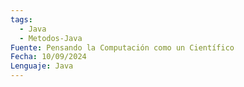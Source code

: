 ```yaml
---
tags:
  - Java
  - Metodos-Java
Fuente: Pensando la Computación como un Científico
Fecha: 10/09/2024
Lenguaje: Java
---
```

